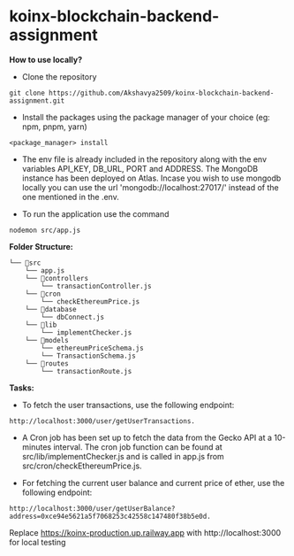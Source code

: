 # koinx-blockchain-backend-assignment

**How to use locally?**
- Clone the repository
```
git clone https://github.com/Akshavya2509/koinx-blockchain-backend-assignment.git
```
- Install the packages using the package manager of your choice (eg: npm, pnpm, yarn)
```
<package_manager> install
```
- The env file is already included in the repository along with the env variables API_KEY, DB_URL, PORT and ADDRESS. The MongoDB instance has been deployed on Atlas. Incase you wish to use mongodb locally you can use the url 'mongodb://localhost:27017/' instead of the one mentioned in the .env.

- To run the application use the command
```
nodemon src/app.js
```
**Folder Structure:**
```
└── 📁src
    └── app.js 
    └── 📁controllers
        └── transactionController.js
    └── 📁cron
        └── checkEthereumPrice.js
    └── 📁database
        └── dbConnect.js
    └── 📁lib
        └── implementChecker.js
    └── 📁models
        └── ethereumPriceSchema.js
        └── TransactionSchema.js
    └── 📁routes
        └── transactionRoute.js
```
**Tasks:**


- To fetch the user transactions, use the following endpoint: 
```
http://localhost:3000/user/getUserTransactions.
```
- A Cron job has been set up to fetch the data from the Gecko API at a 10-minutes interval. The cron job function can be found at src/lib/implementChecker.js and is called in app.js from src/cron/checkEthereumPrice.js.

- For fetching the current user balance and current price of ether, use the following endpoint: 
```
http://localhost:3000/user/getUserBalance?address=0xce94e5621a5f7068253c42558c147480f38b5e0d.
```
Replace https://koinx-production.up.railway.app with http://localhost:3000 for local testing
